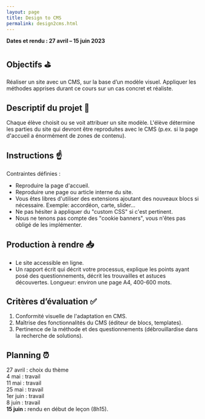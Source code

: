 ```yaml
---
layout: page
title: Design to CMS
permalink: design2cms.html
---
```


**Dates et rendu : 27 avril – 15 juin 2023**

## Objectifs ⛳️

Réaliser un site avec un CMS, sur la base d’un modèle visuel. Appliquer les méthodes apprises durant ce cours sur un cas concret et réaliste.

## Descriptif du projet 📄

Chaque élève choisit ou se voit attribuer un site modèle. L'élève détermine les parties du site qui devront être reproduites avec le CMS (p.ex. si la page d'accueil a énormément de zones de contenu). 

## Instructions ☝️

Contraintes définies :

- Reproduire la page d'accueil.  
- Reproduire une page ou article interne du site.  
- Vous êtes libres d'utiliser des extensions ajoutant des nouveaux blocs si nécessaire. Exemple: accordéon, carte, slider...  
- Ne pas hésiter à appliquer du "custom CSS" si c'est pertinent.
- Nous ne tenons pas compte des "cookie banners", vous n'êtes pas obligé de les implémenter. 

## Production à rendre 📥

- Le site accessible en ligne.
- Un rapport écrit qui décrit votre processus, explique les points ayant posé des questionnements, décrit les trouvailles et astuces découvertes. Longueur: environ une page A4, 400-600 mots.

## Critères d’évaluation ✅

1. Conformité visuelle de l'adaptation en CMS.
2. Maîtrise des fonctionnalités du CMS (éditeur de blocs, templates).
3. Pertinence de la méthode et des questionnements (débrouillardise dans la recherche de solutions).

## Planning ⏰

27 avril : choix du thème  
4 mai : travail  
11 mai : travail  
25 mai : travail  
1er juin : travail  
8 juin : travail  
**15 juin :** rendu en début de leçon (8h15).

